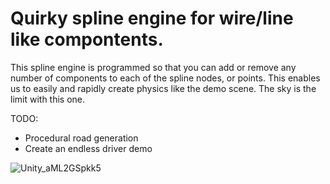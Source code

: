 # Quirky spline engine for wire/line like compontents.

This spline engine is programmed so that you can add or remove any number of components to each of the spline nodes, or points. 
This enables us to easily and rapidly create physics like the demo scene. The sky is the limit with this one.

TODO: 
* Procedural road generation
* Create an endless driver demo

![Unity_aML2GSpkk5](https://github.com/maross3/UnityUsefulScripts/assets/20687907/366cd33c-4288-48c1-847a-31013dd79915)
